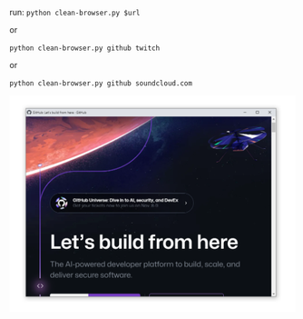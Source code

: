 run:
`python clean-browser.py $url` <br>

or

`python clean-browser.py github twitch`  <br>

or

`python clean-browser.py github soundcloud.com`<br>

![alt text](https://github.com/MauBorre/clean-browser/blob/main/example.png?raw=true)
